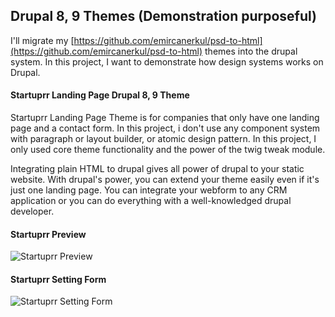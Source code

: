 ## Drupal 8, 9 Themes (Demonstration purposeful)

I'll migrate my [https://github.com/emircanerkul/psd-to-html](https://github.com/emircanerkul/psd-to-html) themes into the drupal system.
In this project, I want to demonstrate how design systems works on Drupal.

#### Startuprr Landing Page Drupal 8, 9 Theme
Startuprr Landing Page Theme is for companies that only have one landing page and a contact form. In this project, i don't use any component system with paragraph or layout builder, or atomic design pattern. In this project, I only used core theme functionality and the power of the twig tweak module.

Integrating plain HTML to drupal gives all power of drupal to your static website. With drupal's power, you can extend your theme easily even if it's just one landing page. You can integrate your webform to any CRM application or you can do everything with a well-knowledged drupal developer.

#### Startuprr Preview

![Startuprr Preview](https://raw.githubusercontent.com/emircanerkul/drupal-themes/master/startuprr/screenshot.png)

#### Startuprr Setting Form

![Startuprr Setting Form](https://raw.githubusercontent.com/emircanerkul/drupal-themes/master/startuprr-setting-form.gif)
